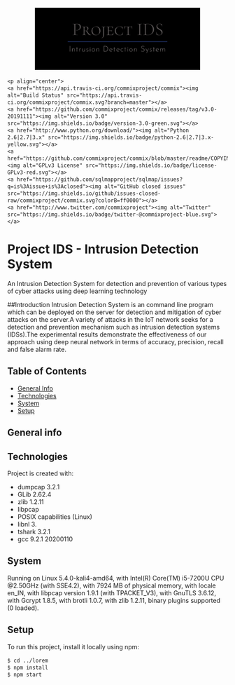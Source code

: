 <p align="center">
	<img alt="ProjectIDS" src="images/projectIDS.png" height="142" />

	<p align="center">
    <a href="https://api.travis-ci.org/commixproject/commix"><img alt="Build Status" src="https://api.travis-ci.org/commixproject/commix.svg?branch=master"></a>
    <a href="https://github.com/commixproject/commix/releases/tag/v3.0-20191111"><img alt="Version 3.0" src="https://img.shields.io/badge/version-3.0-green.svg"></a>
    <a href="http://www.python.org/download/"><img alt="Python 2.6|2.7|3.x" src="https://img.shields.io/badge/python-2.6|2.7|3.x-yellow.svg"></a>
    <a href="https://github.com/commixproject/commix/blob/master/readme/COPYING"><img alt="GPLv3 License" src="https://img.shields.io/badge/license-GPLv3-red.svg"></a>
    <a href="https://github.com/sqlmapproject/sqlmap/issues?q=is%3Aissue+is%3Aclosed"><img alt="GitHub closed issues" src="https://img.shields.io/github/issues-closed-raw/commixproject/commix.svg?colorB=ff0000"></a>
    <a href="http://www.twitter.com/commixproject"><img alt="Twitter" src="https://img.shields.io/badge/twitter-@commixproject-blue.svg"></a>
  </p>

</p>


# Project IDS - Intrusion Detection System
An Intrusion Detection System for detection and prevention of various types of cyber attacks using deep learning technology

##Introduction
	Intrusion Detection System is an command line program which can be deployed on the server for detection and mitigation of cyber attacks on the server.A variety of attacks in the IoT network seeks for a detection and prevention mechanism such as intrusion detection systems (IDSs).The experimental results demonstrate the effectiveness of our approach using deep neural network in terms of accuracy, precision, recall and false alarm rate.

## Table of Contents
* [General Info](#general-info)
* [Technologies](#technlogies)
* [System](#system)
* [Setup](#setup)

## General info

	
## Technologies
Project is created with:
* dumpcap 3.2.1
* GLib 2.62.4
* zlib 1.2.11
* libpcap
* POSIX capabilities (Linux)
* libnl 3.
* tshark 3.2.1
* gcc 9.2.1 20200110
	

## System
Running on Linux 5.4.0-kali4-amd64, with Intel(R) Core(TM) i5-7200U CPU @2.50GHz (with SSE4.2), with 7924 MB of physical memory, with locale en_IN, with libpcap version 1.9.1 (with TPACKET_V3), with GnuTLS 3.6.12, with Gcrypt 1.8.5, with brotli 1.0.7, with zlib 1.2.11, binary plugins supported (0 loaded).

## Setup
To run this project, install it locally using npm:

```
$ cd ../lorem
$ npm install
$ npm start
```


